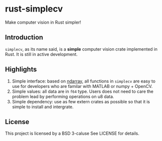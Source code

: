 # rust-simplecv
Make computer vision in Rust simpler!

## Introduction
`simplecv`, as its name said, is a **simple** computer vision crate implemented in Rust. It is still in active development.

## Highlights
1. Simple interface: based on [ndarray](https://github.com/rust-ndarray/ndarray), all functions in `simplecv` are easy to use for developers who are familar with MATLAB or numpy + OpenCV.
2. Simple values: all data are in `f64` type. Users does not need to care the problem lead by performing operations on u8 data.
3. Simple dependency: use as few extern crates as possible so that it is simple to install and intergrate.

## License
This project is licensed by a BSD 3-caluse See LICENSE for details. 


